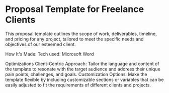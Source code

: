 # Proposal Template for Freelance Clients

This proposal template outlines the scope of work, deliverables, timeline, and pricing for any project, tailored to meet the specific needs and objectives of our esteemed client.


How It's Made:
Tech used: Microsoft Word


Optimizations
Client-Centric Approach: Tailor the language and content of the template to resonate with the target audience and address their unique pain points, challenges, and goals.
Customization Options: Make the template flexible by including customizable sections or variables that can be easily adjusted to fit the requirements of different clients and projects.
